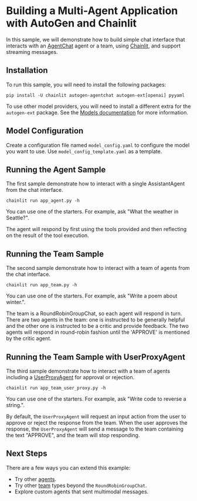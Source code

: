 # Building a Multi-Agent Application with AutoGen and Chainlit

In this sample, we will demonstrate how to build simple chat interface that
interacts with an [AgentChat](https://microsoft.github.io/autogen/stable/user-guide/agentchat-user-guide/index.html)
agent or a team, using [Chainlit](https://github.com/Chainlit/chainlit),
and support streaming messages.

## Installation

To run this sample, you will need to install the following packages:

```shell
pip install -U chainlit autogen-agentchat autogen-ext[openai] pyyaml
```

To use other model providers, you will need to install a different extra
for the `autogen-ext` package.
See the [Models documentation](https://microsoft.github.io/autogen/stable/user-guide/agentchat-user-guide/tutorial/models.html) for more information.


## Model Configuration

Create a configuration file named `model_config.yaml` to configure the model
you want to use. Use `model_config_template.yaml` as a template.

## Running the Agent Sample

The first sample demonstrate how to interact with a single AssistantAgent
from the chat interface.

```shell
chainlit run app_agent.py -h
```

You can use one of the starters. For example, ask "What the weather in Seattle?".

The agent will respond by first using the tools provided and then reflecting
on the result of the tool execution.

## Running the Team Sample

The second sample demonstrate how to interact with a team of agents from the
chat interface.

```shell
chainlit run app_team.py -h
```
You can use one of the starters. For example, ask "Write a poem about winter.".

The team is a RoundRobinGroupChat, so each agent will respond in turn.
There are two agents in the team: one is instructed to be generally helpful
and the other one is instructed to be a critic and provide feedback. 
The two agents will respond in round-robin fashion until
the 'APPROVE' is mentioned by the critic agent.

## Running the Team Sample with UserProxyAgent

The third sample demonstrate how to interact with a team of agents including
a [UserProxyAgent](https://microsoft.github.io/autogen/stable/reference/python/autogen_agentchat.agents.html#autogen_agentchat.agents.UserProxyAgent)
for approval or rejection.

```shell
chainlit run app_team_user_proxy.py -h
```

You can use one of the starters. For example, ask "Write code to reverse a string.".

By default, the `UserProxyAgent` will request an input action from the user
to approve or reject the response from the team.
When the user approves the response, the `UserProxyAgent` will send a message
to the team containing the text "APPROVE", and the team will stop responding.


## Next Steps

There are a few ways you can extend this example:

- Try other [agents](https://microsoft.github.io/autogen/stable/user-guide/agentchat-user-guide/tutorial/agents.html).
- Try other [team](https://microsoft.github.io/autogen/stable/user-guide/agentchat-user-guide/tutorial/teams.html) types beyond the `RoundRobinGroupChat`.
- Explore custom agents that sent multimodal messages.
